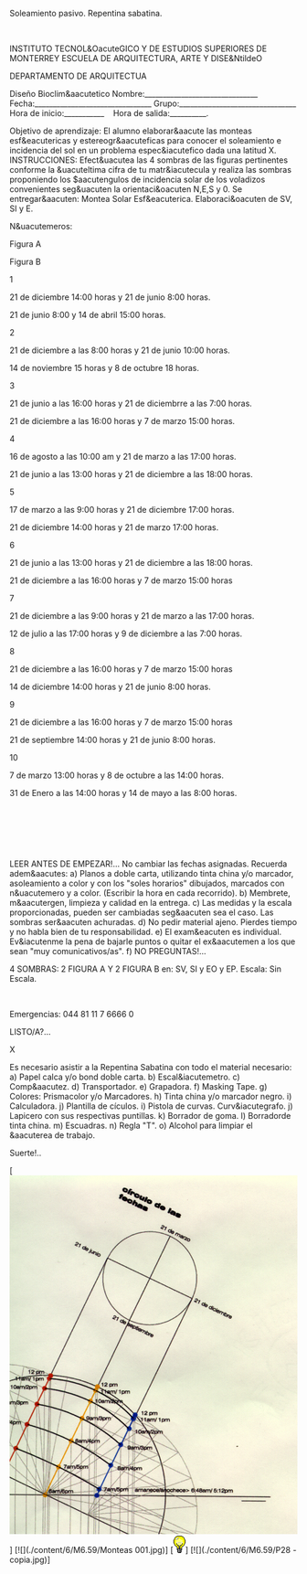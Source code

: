 

Soleamiento pasivo. Repentina sabatina.




 

 
INSTITUTO TECNOL&OacuteGICO Y DE ESTUDIOS SUPERIORES DE MONTERREY 
ESCUELA DE ARQUITECTURA, ARTE Y DISE&NtildeO 

DEPARTAMENTO DE ARQUITECTUA


Diseño Bioclim&aacutetico
Nombre:_______________________________ 
Fecha:________________________________ 
Grupo:________________________________ 
Hora de inicio:___________    Hora de salida:__________.

Objetivo de aprendizaje: 
El alumno elaborar&aacute las monteas esf&eacutericas y estereogr&aacuteficas para conocer el soleamiento e incidencia del sol en un problema espec&iacutefico dada una latitud X. 
 INSTRUCCIONES: 
Efect&uacutea las 4 sombras de las figuras pertinentes conforme la &uacuteltima cifra de tu matr&iacutecula y realiza las sombras proponiendo los $aacutengulos de incidencia solar de los voladizos convenientes seg&uacuten la orientaci&oacuten N,E,S y 0. 
Se entregar&aacuten: 
Montea Solar Esf&eacuterica. Elaboraci&oacuten de SV, SI y E. 





N&uacutemeros:

Figura A

Figura B



1

21 de diciembre 14:00 horas y 21 de junio 8:00 horas.

21 de junio 8:00 y 14 de abril 15:00 horas.



2 

 21 de diciembre a las 8:00 horas y 21 de junio 10:00 horas.

 14 de noviembre 15 horas y 8 de octubre 18 horas. 



3

 21 de junio a las 16:00 horas y 21 de diciembrre a las 7:00 horas.

 21 de diciembre a las 16:00 horas y 7 de marzo 15:00 horas.



4

16 de agosto a las 10:00 am y 21 de marzo a las 17:00 horas.

21 de junio a las 13:00 horas y 21 de diciembre a las 18:00 horas.



5

17 de marzo a las 9:00 horas y 21 de diciembre 17:00 horas.

21 de diciembre 14:00 horas y 21 de marzo 17:00 horas.



6

21 de junio a las 13:00 horas y 21 de diciembre a las 18:00 horas.

21 de diciembre a las 16:00 horas y 7 de marzo 15:00 horas



7

21 de diciembre a las 9:00 horas y 21 de marzo a las 17:00 horas.

12 de julio a las 17:00 horas y 9 de diciembre a las 7:00 horas.



8

21 de diciembre a las 16:00 horas y 7 de marzo 15:00 horas

14 de diciembre 14:00 horas y 21 de junio 8:00 horas.



9

21 de diciembre a las 16:00 horas y 7 de marzo 15:00 horas

21 de septiembre 14:00 horas y 21 de junio 8:00 horas.



10

7 de marzo 13:00 horas y 8 de octubre a las 14:00 horas.

31 de Enero a las 14:00 horas y 14 de mayo a las 8:00 horas.






 
 

 

  

 
 

 LEER ANTES DE EMPEZAR!...
No cambiar las fechas asignadas. Recuerda adem&aacutes: 
a) Planos a doble carta, utilizando tinta china y/o marcador, asoleamiento a color y con los "soles horarios" dibujados, marcados con n&uacutemero y a color. (Escribir la hora en cada recorrido).
b) Membrete, m&aacutergen, limpieza y calidad en la entrega. 
c) Las medidas y la escala proporcionadas, pueden ser cambiadas seg&aacuten sea el caso. Las sombras ser&aacuten achuradas. 
d) No pedir material ajeno. Pierdes tiempo y no habla bien de tu responsabilidad. 
e) El exam&eacuten es individual. Ev&iacutenme la pena de bajarle puntos o quitar el ex&aacutemen a los que sean "muy comunicativos/as".
f) NO PREGUNTAS!... 

4 SOMBRAS: 2 FIGURA A Y 2 FIGURA B en:
SV, SI y EO y EP. 
Escala: Sin Escala.

 


 

 Emergencias: 044 81 11 7 6666 0 














 LISTO/A?...




X







Es necesario asistir a la Repentina Sabatina con todo el material necesario: 
a) Papel calca y/o bond doble carta.
b) Escal&iacutemetro. 
c) Comp&aacutez. 
d) Transportador. 
e) Grapadora. 
f) Masking Tape. 
g) Colores: Prismacolor y/o Marcadores.
h) Tinta china y/o marcador negro.
i) Calculadora.
j) Plantilla de cículos.
i) Pistola de curvas. Curv&iacutegrafo.
j) Lapicero con sus respectivas puntillas.
k) Borrador de goma.
l) Borradorde tinta china.
m) Escuadras.
n) Regla "T".
o) Alcohol para limpiar el &aacuterea de trabajo.

 Suerte!.. 


[![](./content/6/M6.59/MONTEA.jpg)]
[![](./content/6/M6.59/Monteas 001.jpg)]
[![](./content/6/M6.59/sugerencias.gif)]
[![](./content/6/M6.59/P28 - copia.jpg)]

